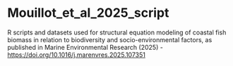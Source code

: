 # Mouillot_et_al_2025_script
R scripts and datasets used for structural equation modeling of coastal fish biomass in relation to biodiversity and socio-environmental factors, as published in Marine Environmental Research (2025) - https://doi.org/10.1016/j.marenvres.2025.107351
